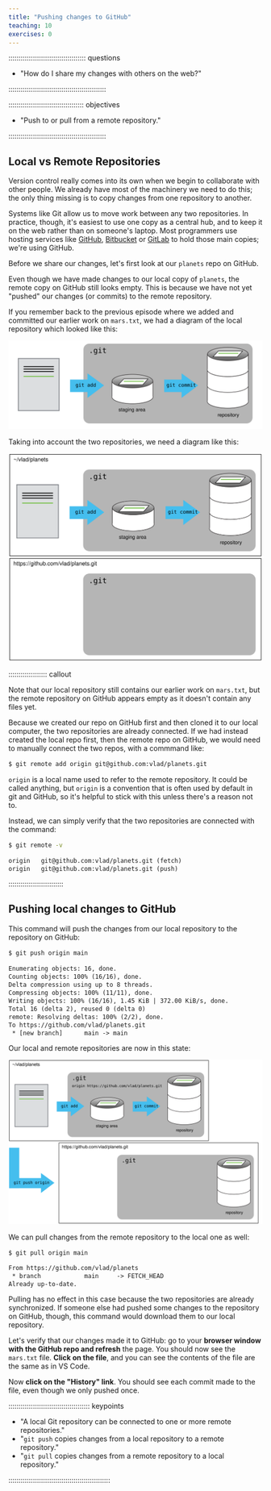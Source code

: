 ```yaml
---
title: "Pushing changes to GitHub"
teaching: 10
exercises: 0
---
```


:::::::::::::::::::::::::::::::::::::: questions 

- "How do I share my changes with others on the web?"

::::::::::::::::::::::::::::::::::::::::::::::::

::::::::::::::::::::::::::::::::::::: objectives

- "Push to or pull from a remote repository."

::::::::::::::::::::::::::::::::::::::::::::::::

## Local vs Remote Repositories

Version control really comes into its own when we begin to collaborate with
other people.  We already have most of the machinery we need to do this; the
only thing missing is to copy changes from one repository to another.

Systems like Git allow us to move work between any two repositories.  In
practice, though, it's easiest to use one copy as a central hub, and to keep it
on the web rather than on someone's laptop.  Most programmers use hosting
services like [GitHub](https://github.com), [Bitbucket](https://bitbucket.org) or
[GitLab](https://gitlab.com/) to hold those main copies; we're using GitHub.

Before we share our changes, let's first look at our `planets` repo on GitHub.

Even though we have made changes to our local copy of `planets`, the remote copy on GitHub still looks empty. This is because we have not yet "pushed" our changes (or commits) to the remote repository.

If you remember back to the previous episode where we added and
committed our earlier work on `mars.txt`, we had a diagram of the local repository
which looked like this:

![The Local Repository with Git Staging Area](fig/git-staging-area.svg)

Taking into account the two repositories, we need a diagram like this:

![Freshly-Made GitHub Repository](../fig/git-freshly-made-github-repo.svg)

::::::::::::::::::: callout

Note that our local repository still contains our earlier work on `mars.txt`, but the
remote repository on GitHub appears empty as it doesn't contain any files yet.

Because we created our repo on GitHub first and then cloned it to our local computer, the two repositories are already connected. If we had instead created the local repo first, then the remote repo on GitHub, we would need to manually connect the two repos, with a commmand like:

```bash
$ git remote add origin git@github.com:vlad/planets.git
```

`origin` is a local name used to refer to the remote repository. It could be called
anything, but `origin` is a convention that is often used by default in git
and GitHub, so it's helpful to stick with this unless there's a reason not to.

Instead, we can simply verify that the two repositories are connected with the command:

```bash
$ git remote -v
```

```output
origin   git@github.com:vlad/planets.git (fetch)
origin   git@github.com:vlad/planets.git (push)
```

:::::::::::::::::::::::::::

## Pushing local changes to GitHub

This command will push the changes from
our local repository to the repository on GitHub:

```bash
$ git push origin main
```

```output
Enumerating objects: 16, done.
Counting objects: 100% (16/16), done.
Delta compression using up to 8 threads.
Compressing objects: 100% (11/11), done.
Writing objects: 100% (16/16), 1.45 KiB | 372.00 KiB/s, done.
Total 16 (delta 2), reused 0 (delta 0)
remote: Resolving deltas: 100% (2/2), done.
To https://github.com/vlad/planets.git
 * [new branch]      main -> main
 ```

 Our local and remote repositories are now in this state:

![GitHub Repository After First Push](fig/github-repo-after-first-push.svg)

We can pull changes from the remote repository to the local one as well:

```bash
$ git pull origin main
```

```output
From https://github.com/vlad/planets
 * branch            main     -> FETCH_HEAD
Already up-to-date.
```

Pulling has no effect in this case because the two repositories are already
synchronized.  If someone else had pushed some changes to the repository on
GitHub, though, this command would download them to our local repository.

Let's verify that our changes made it to GitHub: go to your **browser window with the GitHub repo and refresh** the page. You should now see the `mars.txt` file. **Click on the file**, and you can see the contents of the file are the same as in VS Code.

Now **click on the "History" link**. You should see each commit made to the file, even though we only pushed once.

:::::::::::::::::::::::::::::::::::::::: keypoints

- "A local Git repository can be connected to one or more remote repositories."
- "`git push` copies changes from a local repository to a remote repository."
- "`git pull` copies changes from a remote repository to a local repository."

::::::::::::::::::::::::::::::::::::::::::::::::::
